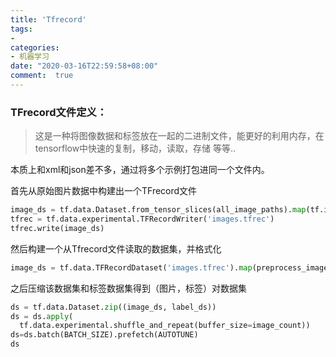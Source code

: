 ```yaml
---
title: 'Tfrecord'
tags: 
-
categories: 
- 机器学习
date: "2020-03-16T22:59:58+08:00"
comment:  true  
---
```




### TFrecord文件定义：

> 这是一种将图像数据和标签放在一起的二进制文件，能更好的利用内存，在tensorflow中快速的复制，移动，读取，存储 等等..

本质上和xml和json差不多，通过将多个示例打包进同一个文件内。

首先从原始图片数据中构建出一个TFrecord文件

```python
image_ds = tf.data.Dataset.from_tensor_slices(all_image_paths).map(tf.io.read_file)
tfrec = tf.data.experimental.TFRecordWriter('images.tfrec')
tfrec.write(image_ds)
```

然后构建一个从Tfrecord文件读取的数据集，并格式化

```python
image_ds = tf.data.TFRecordDataset('images.tfrec').map(preprocess_image)
```

之后压缩该数据集和标签数据集得到（图片，标签）对数据集

```python
ds = tf.data.Dataset.zip((image_ds, label_ds))
ds = ds.apply(
  tf.data.experimental.shuffle_and_repeat(buffer_size=image_count))
ds=ds.batch(BATCH_SIZE).prefetch(AUTOTUNE)
ds
```

